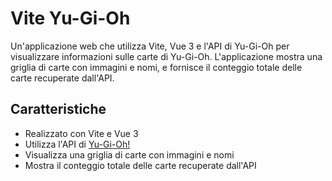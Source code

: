# Vite Yu-Gi-Oh

Un'applicazione web che utilizza Vite, Vue 3 e l'API di Yu-Gi-Oh per visualizzare informazioni sulle carte di Yu-Gi-Oh. L'applicazione mostra una griglia di carte con immagini e nomi, e fornisce il conteggio totale delle carte recuperate dall'API.

## Caratteristiche

- Realizzato con Vite e Vue 3
- Utilizza l'API di [Yu-Gi-Oh!](https://db.ygoprodeck.com/api-guide/)
- Visualizza una griglia di carte con immagini e nomi
- Mostra il conteggio totale delle carte recuperate dall'API
